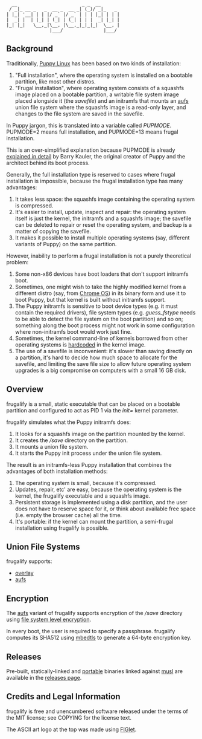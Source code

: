 ```
  __                        _ _  __       
 / _|_ __ _   _  __ _  __ _| (_)/ _|_   _ 
| |_| '__| | | |/ _` |/ _` | | | |_| | | |
|  _| |  | |_| | (_| | (_| | | |  _| |_| |
|_| |_|   \__,_|\__, |\__,_|_|_|_|  \__, |
                |___/               |___/
```

## Background

Traditionally, [Puppy Linux](http://puppylinux.com/) has been based on two kinds of installation:
1. "Full installation", where the operating system is installed on a bootable partition, like most other distros.
2. "Frugal installation", where operating system consists of a squashfs image placed on a bootable partition, a writable file system image placed alongside it (the *savefile*) and an initramfs that mounts an [aufs](http://aufs.sourceforge.net/) union file system where the squashfs image is a read-only layer, and changes to the file system are saved in the savefile.

In Puppy jargon, this is translated into a variable called *PUPMODE*. PUPMODE=2 means full installation, and PUPMODE=13 means frugal installation.

This is an over-simplified explanation because PUPMODE is already [explained in detail](https://bkhome.org/archive/puppylinux/development/howpuppyworks.html) by Barry Kauler, the original creator of Puppy and the architect behind its boot process.

Generally, the full installation type is reserved to cases where frugal installation is impossible, because the frugal installation type has many advantages:
1. It takes less space: the squashfs image containing the operating system is compressed.
2. It's easier to install, update, inspect and repair: the operating system itself is just the kernel, the initramfs and a squashfs image; the savefile can be deleted to repair or reset the operating system, and backup is a matter of copying the savefile.
3. It makes it possible to install multiple operating systems (say, different variants of Puppy) on the same partition.

However, inability to perform a frugal installation is not a purely theoretical problem:
1. Some non-x86 devices have boot loaders that don't support initramfs boot.
2. Sometimes, one might wish to take the highly modified kernel from a different distro (say, from [Chrome OS](https://www.chromium.org/chromium-os)) in its binary form and use it to boot Puppy, but that kernel is built without initramfs support.
3. The Puppy initramfs is sensitive to boot device types (e.g. it must contain the required drivers), file system types (e.g. *guess_fstype* needs to be able to detect the file system on the boot partition) and so on; something along the boot process might not work in some configuration where non-initramfs boot would work just fine.
4. Sometimes, the kernel command-line of kernels borrowed from other operating systems is [hardcoded](https://github.com/archlinuxarm/PKGBUILDs/blob/master/core/linux-veyron/cmdline) in the kernel image.
5. The use of a savefile is inconvenient: it's slower than saving directly on a partition, it's hard to decide how much space to allocate for the savefile, and limiting the save file size to allow future operating system upgrades is a big compromise on computers with a small 16 GB disk.

## Overview

frugalify is a small, static executable that can be placed on a bootable partition and configured to act as PID 1 via the *init=* kernel parameter.

frugalify simulates what the Puppy initramfs does:
1. It looks for a squashfs image on the partition mounted by the kernel.
2. It creates the */save* directory on the partition.
3. It mounts a union file system.
4. It starts the Puppy init process under the union file system.

The result is an initramfs-less Puppy installation that combines the advantages of both installation methods:
1. The operating system is small, because it's compressed.
2. Updates, repair, etc' are easy, because the operating system is the kernel, the frugalify executable and a squashfs image.
3. Persistent storage is implemented using a disk partition, and the user does not have to reserve space for it, or think about available free space (i.e. empty the browser cache) all the time.
4. It's portable: if the kernel can mount the partition, a semi-frugal installation using frugalify is possible.

## Union File Systems

frugalify supports:
- [overlay](https://www.kernel.org/doc/html/latest/filesystems/overlayfs.html)
- [aufs](http://aufs.sourceforge.net/)

## Encryption

The [aufs](http://aufs.sourceforge.net/) variant of frugalify supports encryption of the */save* directory using [file system level encryption](https://www.kernel.org/doc/html/latest/filesystems/fscrypt.html).

In every boot, the user is required to specify a passphrase. frugalify computes its SHA512 using [mbedtls](https://tls.mbed.org) to generate a 64-byte encryption key.

## Releases

Pre-built, statically-linked and [portable](https://github.com/dimkr/toolchains/) binaries linked against [musl](https://musl.libc.org/) are available in the [releases page](https://github.com/dimkr/frugalify/releases).

## Credits and Legal Information

frugalify is free and unencumbered software released under the terms of the MIT license; see COPYING for the license text.

The ASCII art logo at the top was made using [FIGlet](http://www.figlet.org/).